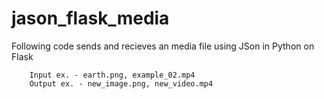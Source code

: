 # jason_flask_media

Following code sends and recieves an media file using JSon in Python on Flask

		Input ex. - earth.png, example_02.mp4
		Output ex. - new_image.png, new_video.mp4
